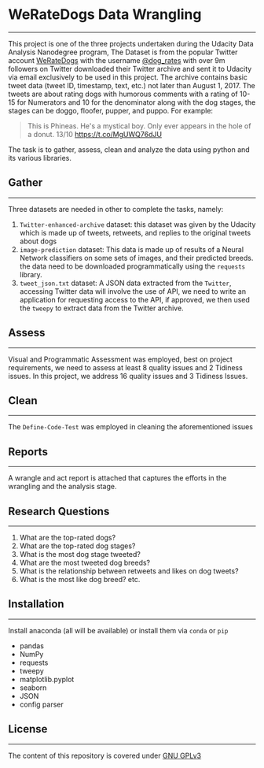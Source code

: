 # WeRateDogs Data Wrangling
***
This project is one of the three projects undertaken during the Udacity Data Analysis Nanodegree program, The Dataset is from the popular Twitter account [WeRateDogs](https://en.wikipedia.org/wiki/WeRateDogs) with the username [@dog_rates](https://twitter.com/dog_rates) with over 9m followers on Twitter downloaded their Twitter archive and sent it to Udacity via email exclusively to be used in this project. The archive contains basic tweet data (tweet ID, timestamp, text, etc.) not later than August 1, 2017. The tweets are about rating dogs with humorous comments with a rating of 10-15 for Numerators and 10 for the denominator along with the dog stages, the stages can be doggo, floofer, pupper, and puppo. For example:
> This is Phineas. He's a mystical boy. Only ever appears in the hole of a donut. 13/10 https://t.co/MgUWQ76dJU

The task is to gather, assess, clean and analyze the data using python and its various libraries.
## Gather
***
Three datasets are needed in other to complete the tasks, namely:
1. `Twitter-enhanced-archive` dataset: this dataset was given by the Udacity which is made up of tweets, retweets, and replies to the original tweets about dogs
2. `image-prediction` dataset: This data is made up of results of a Neural Network classifiers on some sets of images, and their predicted breeds. the data need to be downloaded programmatically using the `requests` library.
3. `tweet_json.txt` dataset:  A JSON data extracted from the `Twitter`, accessing Twitter data will involve the use of API, we need to write an application for requesting access to the API, if approved, we then used the `tweepy` to extract data from the Twitter archive.
## Assess
***
Visual and Programmatic Assessment was employed, best on project requirements, we need to assess at least 8 quality issues and 2 Tidiness issues. In this project, we address 16 quality issues and 3 Tidiness Issues.
## Clean
***
The `Define-Code-Test` was employed in cleaning the aforementioned issues
## Reports
***
A wrangle and act report is attached that captures the efforts in the wrangling and the analysis stage. 
## Research Questions
***
1. What are the top-rated dogs?
2. What are the top-rated dog stages?
3. What is the most dog stage tweeted?
4. What are the most tweeted dog breeds?
5. What is the relationship between retweets and likes on dog tweets?
6. What is the most like dog breed? etc.
## Installation
***
Install anaconda (all will be available) or install them via `conda` or `pip` 
- pandas
- NumPy
- requests
- tweepy
- matplotlib.pyplot
- seaborn
- JSON
- config parser

## License
***
The content of this repository is covered under [GNU GPLv3](https://choosealicense.com/licenses/gpl-3.0/)